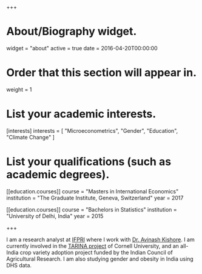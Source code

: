 +++
# About/Biography widget.
widget = "about"
active = true
date = 2016-04-20T00:00:00

# Order that this section will appear in.
weight = 1

# List your academic interests.
[interests]
  interests = [
    "Microeconometrics",
    "Gender",
    "Education",
    "Climate Change"
  ]

# List your qualifications (such as academic degrees).

[[education.courses]]
  course = "Masters in International Economics"
  institution = "The Graduate Institute, Geneva, Switzerland"
  year = 2017

[[education.courses]]
  course = "Bachelors in Statistics"
  institution = "University of Delhi, India"
  year = 2015
 
+++

I am a research analyst at <a href="http://www.ifpri.org/">IFPRI</a> where I work with <a href="http://www.ifpri.org/profile/avinash-kishore">Dr. Avinash Kishore</a>. I am currently involved in the <a href="https://tarina.tci.cornell.edu/">TARINA project</a> of Cornell University, and an all-India crop variety adoption project funded by the Indian Council of Agricultural Research. I am also studying gender and obesity in India using DHS data.
